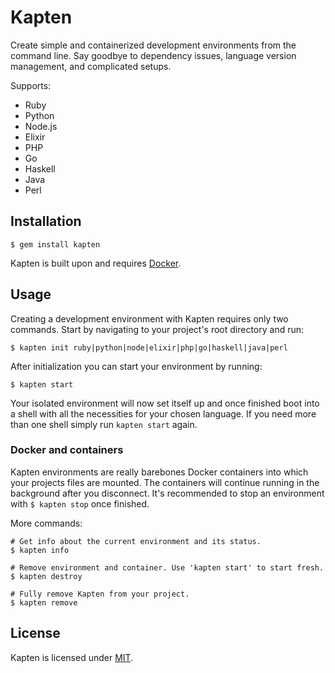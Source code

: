 # Kapten

Create simple and containerized development environments from the command line. Say goodbye to dependency issues, language version management, and complicated setups.

Supports:
- Ruby
- Python
- Node.js
- Elixir
- PHP
- Go
- Haskell
- Java
- Perl


## Installation

`$ gem install kapten`

Kapten is built upon and requires [Docker](https://www.docker.com).


## Usage

Creating a development environment with Kapten requires only two commands. Start by navigating to your project's root directory and run:

`$ kapten init ruby|python|node|elixir|php|go|haskell|java|perl`

After initialization you can start your environment by running:

`$ kapten start`

Your isolated environment will now set itself up and once finished boot into a shell with all the necessities for your chosen language. If you need more than one shell simply run `kapten start` again.

### Docker and containers

Kapten environments are really barebones Docker containers into which your projects files are mounted. The containers will continue running in the background after you disconnect. It's recommended to stop an environment with `$ kapten stop` once finished.

More commands:
```
# Get info about the current environment and its status.
$ kapten info

# Remove environment and container. Use 'kapten start' to start fresh.
$ kapten destroy

# Fully remove Kapten from your project.
$ kapten remove
```

## License
Kapten is licensed under [MIT](https://github.com/Fabianlindfors/kapten/blob/master/LICENSE).
